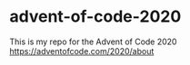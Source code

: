 # advent-of-code-2020
This is my repo for the Advent of Code 2020
https://adventofcode.com/2020/about

